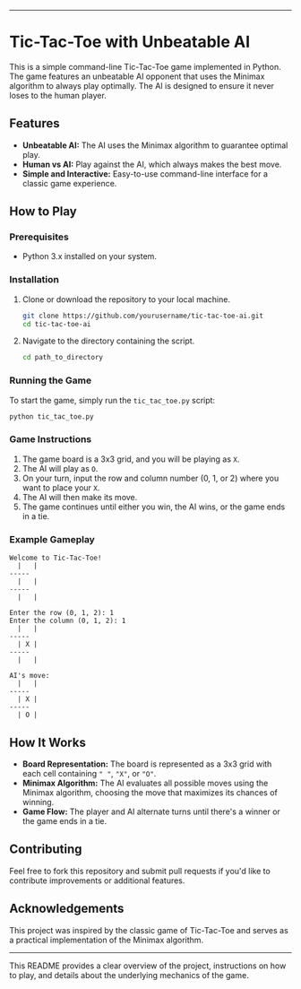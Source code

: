 
---

# Tic-Tac-Toe with Unbeatable AI

This is a simple command-line Tic-Tac-Toe game implemented in Python. The game features an unbeatable AI opponent that uses the Minimax algorithm to always play optimally. The AI is designed to ensure it never loses to the human player.

## Features

- **Unbeatable AI:** The AI uses the Minimax algorithm to guarantee optimal play.
- **Human vs AI:** Play against the AI, which always makes the best move.
- **Simple and Interactive:** Easy-to-use command-line interface for a classic game experience.

## How to Play

### Prerequisites

- Python 3.x installed on your system.

### Installation

1. Clone or download the repository to your local machine.

   ```bash
   git clone https://github.com/yourusername/tic-tac-toe-ai.git
   cd tic-tac-toe-ai
   ```

2. Navigate to the directory containing the script.

   ```bash
   cd path_to_directory
   ```

### Running the Game

To start the game, simply run the `tic_tac_toe.py` script:

```bash
python tic_tac_toe.py
```

### Game Instructions

1. The game board is a 3x3 grid, and you will be playing as `X`.
2. The AI will play as `O`.
3. On your turn, input the row and column number (0, 1, or 2) where you want to place your `X`.
4. The AI will then make its move.
5. The game continues until either you win, the AI wins, or the game ends in a tie.

### Example Gameplay

```
Welcome to Tic-Tac-Toe!
  |   |  
-----
  |   |  
-----
  |   |  

Enter the row (0, 1, 2): 1
Enter the column (0, 1, 2): 1
  |   |  
-----
  | X |  
-----
  |   |  

AI's move:
  |   |  
-----
  | X |  
-----
  | O |  
```

## How It Works

- **Board Representation:** The board is represented as a 3x3 grid with each cell containing `" "`, `"X"`, or `"O"`.
- **Minimax Algorithm:** The AI evaluates all possible moves using the Minimax algorithm, choosing the move that maximizes its chances of winning.
- **Game Flow:** The player and AI alternate turns until there's a winner or the game ends in a tie.

## Contributing

Feel free to fork this repository and submit pull requests if you'd like to contribute improvements or additional features.


## Acknowledgements

This project was inspired by the classic game of Tic-Tac-Toe and serves as a practical implementation of the Minimax algorithm.

---

This README provides a clear overview of the project, instructions on how to play, and details about the underlying mechanics of the game.
